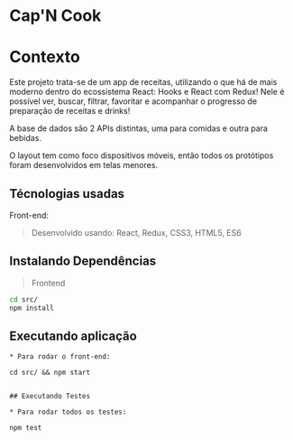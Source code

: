 # Cap'N Cook

# Contexto
Este projeto trata-se de um app de receitas, utilizando o que há de mais moderno dentro do ecossistema React: Hooks e React com Redux!
Nele é possível ver, buscar, filtrar, favoritar e acompanhar o progresso de preparação de receitas e drinks!

A base de dados são 2 APIs distintas, uma para comidas e outra para bebidas.

O layout tem como foco dispositivos móveis, então todos os protótipos foram desenvolvidos em telas menores.


## Técnologias usadas

Front-end:
> Desenvolvido usando: React, Redux, CSS3, HTML5, ES6


## Instalando Dependências

> Frontend
```bash
cd src/
npm install
``` 
## Executando aplicação
  ```
* Para rodar o front-end:

  ```
    cd src/ && npm start
  ```

## Executando Testes

* Para rodar todos os testes:

  ```
    npm test
  ```
